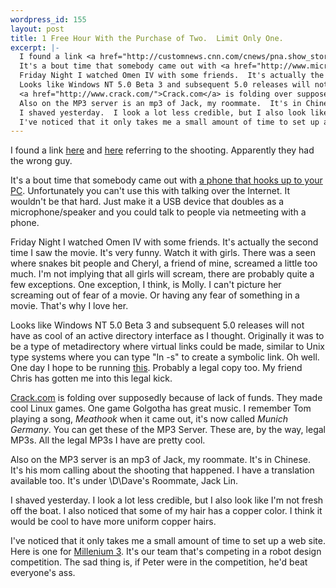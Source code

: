 ```yaml
--- 
wordpress_id: 155
layout: post
title: 1 Free Hour With the Purchase of Two.  Limit Only One.
excerpt: |-
  I found a link <a href="http://customnews.cnn.com/cnews/pna.show_story?p_art_id=2899293&p_section_name=On+Target&p_art_type=763693">here</a> and <a href=http://customnews.cnn.com/cnews/pna.show_story?p_art_id=3075610&p_section_name=On+Target&p_art_type=763693">here</a> referring to the shooting.  Apparently they had the wrong guy.<p>
  It's a bout time that somebody came out with <a href="http://www.microsoft.com/products/hardware/phone/phoneHI/default.htm">a phone that hooks up to your PC</a>.  Unfortunately you can't use this with talking over the Internet.  It wouldn't be that hard.  Just make it a USB device that doubles as a microphone/speaker and you could talk to people via netmeeting with a phone.<p>
  Friday Night I watched Omen IV with some friends.  It's actually the second time I saw the movie.  It's very funny.  Watch it with girls.  There was a seen where snakes bit people and Cheryl, a friend of mine, screamed a little too much.  I'm not implying that all girls will scream, there are probably quite a few exceptions.  One exception, I think, is Molly.  I can't picture her screaming out of fear of a movie.  Or having any fear of something in a movie.  That's why I love her.<p>
  Looks like Windows NT 5.0 Beta 3 and subsequent 5.0 releases will not have as cool of an active directory interface as I thought.  Originally it was to be a type of metadirectory where virtual links could be made, similar to Unix type systems where you can type "ln -s" to create a symbolic link.  Oh well.  One day I hope to be running <a href="http://www.interix.com/">this</a>.  Probably a legal copy too.  My friend Chris has gotten me into this legal kick.<p>
  <a href="http://www.crack.com/">Crack.com</a> is folding over supposedly because of lack of funds.  They made cool Linux games.  One game Golgotha has great music.  I remember Tom playing a song, <i>Meathook</i> when it came out, it's now called <i>Munich Germany</i>.  You can get these of the MP3 Server.  These are, by the way, legal MP3s.  All the legal MP3s I have are pretty cool.<p>
  Also on the MP3 server is an mp3 of Jack, my roommate.  It's in Chinese.  It's his mom calling about the shooting that happened.  I have a translation available too.  It's under \D\Dave's Roommate, Jack Lin\.<p>
  I shaved yesterday.  I look a lot less credible, but I also look like I'm not fresh off the boat.  I also noticed that some of my hair has a copper color.  I think it would be cool to have more uniform copper hairs.<p>
  I've noticed that it only takes me a small amount of time to set up a web site.  Here is one for <a href="http://www.ftmax.com/y2k/">Millenium 3</a>.  It's our team that's competing in a robot design competition.  The sad thing is, if Peter were in the competition, he'd beat everyone's ass.
---
```

I found a link <a href="http://customnews.cnn.com/cnews/pna.show_story?p_art_id=2899293&p_section_name=On+Target&p_art_type=763693">here</a> and <a href="http://customnews.cnn.com/cnews/pna.show_story?p_art_id=3075610&p_section_name=On+Target&p_art_type=763693">here</a> referring to the shooting.  Apparently they had the wrong guy.<p>
It's a bout time that somebody came out with <a href="http://www.microsoft.com/products/hardware/phone/phoneHI/default.htm">a phone that hooks up to your PC</a>.  Unfortunately you can't use this with talking over the Internet.  It wouldn't be that hard.  Just make it a USB device that doubles as a microphone/speaker and you could talk to people via netmeeting with a phone.<p>
Friday Night I watched Omen IV with some friends.  It's actually the second time I saw the movie.  It's very funny.  Watch it with girls.  There was a seen where snakes bit people and Cheryl, a friend of mine, screamed a little too much.  I'm not implying that all girls will scream, there are probably quite a few exceptions.  One exception, I think, is Molly.  I can't picture her screaming out of fear of a movie.  Or having any fear of something in a movie.  That's why I love her.<p>
Looks like Windows NT 5.0 Beta 3 and subsequent 5.0 releases will not have as cool of an active directory interface as I thought.  Originally it was to be a type of metadirectory where virtual links could be made, similar to Unix type systems where you can type "ln -s" to create a symbolic link.  Oh well.  One day I hope to be running <a href="http://www.interix.com/">this</a>.  Probably a legal copy too.  My friend Chris has gotten me into this legal kick.<p>
<a href="http://www.crack.com/">Crack.com</a> is folding over supposedly because of lack of funds.  They made cool Linux games.  One game Golgotha has great music.  I remember Tom playing a song, <i>Meathook</i> when it came out, it's now called <i>Munich Germany</i>.  You can get these of the MP3 Server.  These are, by the way, legal MP3s.  All the legal MP3s I have are pretty cool.<p>
Also on the MP3 server is an mp3 of Jack, my roommate.  It's in Chinese.  It's his mom calling about the shooting that happened.  I have a translation available too.  It's under \D\Dave's Roommate, Jack Lin\.<p>
I shaved yesterday.  I look a lot less credible, but I also look like I'm not fresh off the boat.  I also noticed that some of my hair has a copper color.  I think it would be cool to have more uniform copper hairs.<p>
I've noticed that it only takes me a small amount of time to set up a web site.  Here is one for <a href="http://www.ftmax.com/y2k/">Millenium 3</a>.  It's our team that's competing in a robot design competition.  The sad thing is, if Peter were in the competition, he'd beat everyone's ass.
